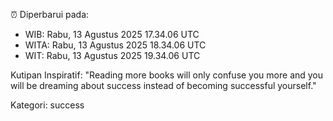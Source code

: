 ⏰ Diperbarui pada:
- WIB: Rabu, 13 Agustus 2025 17.34.06 UTC
- WITA: Rabu, 13 Agustus 2025 18.34.06 UTC
- WIT: Rabu, 13 Agustus 2025 19.34.06 UTC

Kutipan Inspiratif:
"Reading more books will only confuse you more and you will be dreaming about success instead of becoming successful yourself."


Kategori: success

